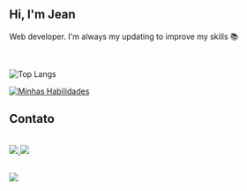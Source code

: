 ## Hi, I'm Jean
Web developer. I'm always my updating to improve my skills 📚

<br>

![Top Langs](https://github-readme-stats.vercel.app/api?username=Jeanll7&theme=midnight-purple)


[![Minhas Habilidades](https://skillicons.dev/icons?i=html,css,js,react,github)](https://skillicons.dev)
  
## Contato

<br>
  
<div style="display: inline_block">   
  <a href="https://www.linkedin.com/in/jean-leal-31684217b" target="_blank">
    <img src="https://img.shields.io/badge/-LinkedIn-0D1117?style=for-the-badge&logo=linkedin&logoColor=white" target="_blank">
  </a>
  <a href = "mailto:jeancarloleall@gmail.com">
    <img src="https://img.shields.io/badge/-Gmail-0D1117?style=for-the-badge&logo=gmail&logoColor=white" target="_blank">
  </a>
</div>

<br>

![](https://komarev.com/ghpvc/?username=Jeanll7&color=blueviolet&style=flat-square)

